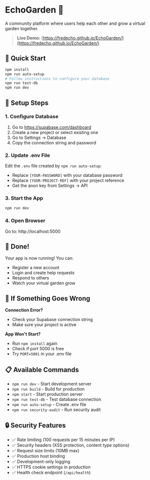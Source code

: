 # EchoGarden 🌱

A community platform where users help each other and grow a virtual garden together.

> **Live Demo:** [https://fredecho.github.io/EchoGarden/](https://fredecho.github.io/EchoGarden/)

## 🚀 Quick Start

```bash
npm install
npm run auto-setup
# Follow instructions to configure your database
npm run test-db
npm run dev
```

## 📝 Setup Steps

### 1. Configure Database
1. Go to https://supabase.com/dashboard
2. Create a new project or select existing one
3. Go to Settings → Database
4. Copy the connection string and password

### 2. Update .env File
Edit the `.env` file created by `npm run auto-setup`:
- Replace `[YOUR-PASSWORD]` with your database password
- Replace `[YOUR-PROJECT-REF]` with your project reference
- Get the anon key from Settings → API

### 3. Start the App
```bash
npm run dev
```

### 4. Open Browser
Go to: http://localhost:5000

## 🎉 Done!

Your app is now running! You can:
- Register a new account
- Login and create help requests
- Respond to others
- Watch your virtual garden grow

## 🔧 If Something Goes Wrong

**Connection Error?**
- Check your Supabase connection string
- Make sure your project is active

**App Won't Start?**
- Run `npm install` again
- Check if port 5000 is free
- Try `PORT=5001` in your .env file

## 📋 Available Commands

- `npm run dev` - Start development server
- `npm run build` - Build for production
- `npm start` - Start production server
- `npm run test-db` - Test database connection
- `npm run auto-setup` - Create .env file
- `npm run security-audit` - Run security audit

## 🔒 Security Features

- ✅ Rate limiting (100 requests per 15 minutes per IP)
- ✅ Security headers (XSS protection, content type options)
- ✅ Request size limits (10MB max)
- ✅ Production host binding
- ✅ Development-only logging
- ✅ HTTPS cookie settings in production
- ✅ Health check endpoint (`/api/health`)
